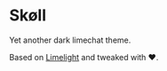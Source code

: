# Skøll
Yet another dark limechat theme.

Based on [Limelight](http://projects.serenity.de/limelight/) and tweaked with ❤︎.

